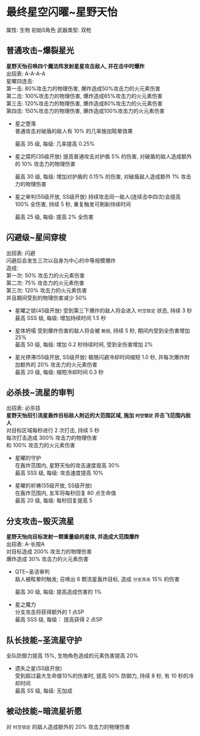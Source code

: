 # 最终星空闪曜~星野天怡
属性: 生物
初始S角色
武器类型: 双枪

## 普通攻击~爆裂星光
**星野天怡召唤四个魔法阵发射星星攻击敌人, 并在击中时爆炸**  
出招表: A-A-A-A  
星曜四连击:   
第一击: 80%攻击力的物理伤害, 爆炸造成50%攻击力的火元素伤害  
第二击: 100%攻击力的物理伤害, 爆炸造成65%攻击力的火元素伤害  
第三击: 120%攻击力的物理伤害, 爆炸造成80%攻击力的火元素伤害  
第四击: 150%攻击力的物理伤害, 爆炸造成100%攻击力的火元素伤害  

* 星之堕落  
    普通攻击对破盾的敌人有 10% 的几率施加眩晕效果  

    最高 35 级, 每级: 几率提高 0.25%

* 星之腐朽(35级开放)
    提高普通攻击对护盾 5% 的伤害, 对破盾的敌人造成额外的 10% 攻击力的物理伤害

    最高 30 级, 每级: 增加对护盾的 0.15% 的伤害, 对破盾敌人造成额外 1% 攻击力的物理伤害  

* 星之审判(55级开放, SS级开放)
    持续攻击同一敌人(连续击中四次)会提高 100% 全伤害, 持续 5 秒, 重复触发可刷新持续时间  

    最高 25 级, 每级: 提高 2% 全伤害

## 闪避级~星间穿梭
出招表: 闪避  
闪避后会发生三次以自身为中心的中等规模爆炸  
造成:  
第一次: 50% 攻击力的火元素伤害  
第二次: 75% 攻击力的火元素伤害  
第三次: 120% 攻击力的火元素伤害  
并且期间受到的物理伤害减少 50%  

* 星曜之锁(45级开放)
    受到第三下爆炸的敌人将会进入 `时空锁定` 状态, 持续 3 秒  
    最高 SSS 级, 每级: 增加持续时间 1.5 秒  

* 星体坍塌
    受到爆炸伤害的敌人将会被 `脆弱`, 持续 5 秒, 期间内受到全伤害增加 25%  
    最高 50 级, 每级: 增加 0.2 秒持续时间, 受到全伤害增加 2%  

* 星光停滞(55级开放, SS级开放)
    极限闪避冷却时间缩短 1.0 秒, 并每次爆炸附加额外的 20% 攻击力的火元素伤害  
    最高 20 级, 每级: 缩短冷却时间 0.3 秒  

## 必杀技~流星的审判  
出招表: 必杀技  
**星野天怡招引流星轰炸目标敌人附近的大范围区域, 施加 `时空锁定` 并击飞范围内敌人**  
对目标区域每秒进行 2 次打击, 持续 5 秒  
每次打击造成 300% 攻击力的物理伤害  
和 100% 攻击力的火元素伤害  

* 星曜的守护  
    在轰炸范围内, 星野天怡的攻击速度提高 30%  
    最高 SSS 级, 每级: 攻击速度提高 10%

* 星曜的祈祷(55级开放, SS级开放)  
    在轰炸范围内, 友军将每秒回复 80 点生命值  
    最高 20 级, 每级: 每秒回复提高 5  

## 分支攻击~毁灭流星
**星野天怡向目标发射一颗重量级的星体, 并造成大范围爆炸**  
出招表: A-长按A  
对目标造成 200% 攻击力的物理伤害  
爆炸造成 30% 攻击力的火元素伤害  

* QTE~圣洁审判  
    敌人被眩晕时触发; 召唤出 6 颗流星轰炸目标, 造成 `分支攻击` 15% 的伤害  

    最高 30 级, 每级: 提高造成伤害的 1%  

* 星之魔力  
    分支攻击将获得额外的 1 点SP  
    最高 SSS 级, 每级： 提高获得 2 点SP  

## 队长技能~圣流星守护
全队防御力提高 15%, 生物角色造成的元素伤害提高 20%  

* 遗失之星(SS级开放)  
    受到超过最大生命值10%的伤害时, 提高 50% 防御力, 持续 8 秒, 有 10 秒的冷却时间  
    最高 SS 级, 每级: 无加成  

## 被动技能~暗流星祈愿  
对 `时空锁定` 的敌人造成额外的 20% 攻击力的物理伤害  